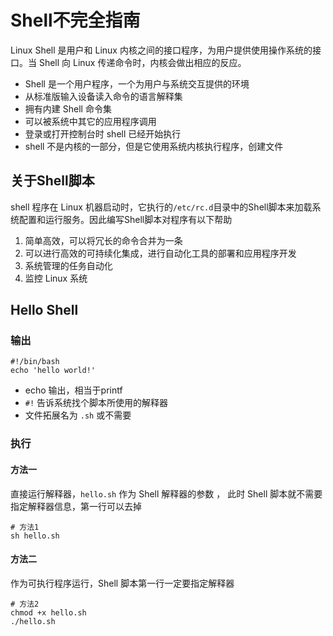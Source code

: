 # Shell不完全指南

Linux Shell 是用户和 Linux 内核之间的接口程序，为用户提供使用操作系统的接口。当 Shell 向 Linux 传递命令时，内核会做出相应的反应。

- Shell 是一个用户程序，一个为用户与系统交互提供的环境
- 从标准版输入设备读入命令的语言解释集
- 拥有内建 Shell 命令集
- 可以被系统中其它的应用程序调用
- 登录或打开控制台时 shell 已经开始执行
- shell 不是内核的一部分，但是它使用系统内核执行程序，创建文件

## 关于Shell脚本

shell 程序在 Linux 机器启动时，它执行的``` /etc/rc.d ```目录中的Shell脚本来加载系统配置和运行服务。因此编写Shell脚本对程序有以下帮助

1. 简单高效，可以将冗长的命令合并为一条
2. 可以进行高效的可持续化集成，进行自动化工具的部署和应用程序开发
3. 系统管理的任务自动化
4. 监控 Linux 系统

## Hello Shell

### 输出

```shell
#!/bin/bash 
echo 'hello world!'
```

- echo 输出，相当于printf
- ```#!``` 告诉系统找个脚本所使用的解释器
- 文件拓展名为 ```.sh``` 或不需要

### 执行

#### 方法一

 直接运行解释器，`hello.sh` 作为 Shell 解释器的参数 ， 此时 Shell 脚本就不需要指定解释器信息，第一行可以去掉 

```shell
# 方法1 
sh hello.sh  
```

#### 方法二

 作为可执行程序运行，Shell 脚本第一行一定要指定解释器 

```shell
# 方法2 
chmod +x hello.sh 
./hello.sh
```

